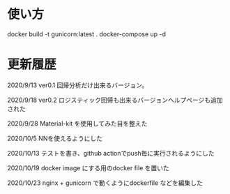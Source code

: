 # 使い方
docker build -t gunicorn:latest .
docker-compose up -d

# 更新履歴
2020/9/13 ver0.1 回帰分析だけ出来るバージョン。

2020/9/18 ver0.2 ロジスティック回帰も出来るバージョンヘルプページも追加された

2020/9/28 Material-kit を使用してみた目を整えた

2020/10/5 NNを使えるようにした

2020/10/13 テストを書き、github actionでpush毎に実行されるようにした

2020/10/19 docker image にする用のdocker file を置いた

2020/10/23 nginx + gunicorn で動くようにdockerfile などを編集した
